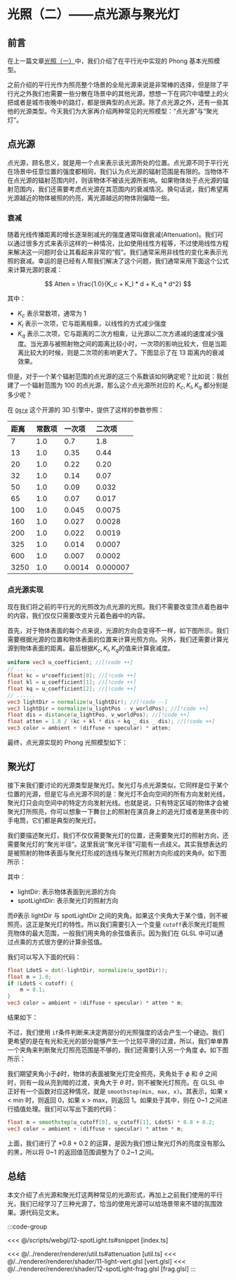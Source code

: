 # 光照（二）——点光源与聚光灯

## 前言

在上一篇文章[光照（一）](./11-light.md)中，我们介绍了在平行光中实现的 Phong 基本光照模型。

之前介绍的平行光作为照亮整个场景的全局光源来说是非常棒的选择，但是除了平行光之外我们也需要一些分散在场景中的其他光源，想想一下在洞穴中墙壁上的火把或者是城市夜晚中的路灯，都是很典型的点光源。除了点光源之外，还有一些其他的光源类型。今天我们为大家再介绍两种常见的光照模型：“点光源”与“聚光灯”。

## 点光源

点光源，顾名思义，就是用一个点来表示该光源所处的位置。点光源不同于平行光在场景中任意位置的强度都相同，我们认为点光源的辐射范围是有限的。当物体不在点光源的辐射范围内时，则该物体不被该光源所影响。如果物体处于点光源的辐射范围内，我们还需要考虑点光源在其范围内的衰减情况。换句话说，我们希望离光源越近的物体被照的约亮，离光源越远的物体则偏暗一些。

### 衰减

随着光线传播距离的增长逐渐削减光的强度通常叫做衰减(Attenuation)。我们可以通过很多方式来表示这样的一种情况，比如使用线性方程等，不过使用线性方程来解决这一问题时会让其看起来非常的“假”。我们通常采用非线性的变化来表示光照的衰减。幸运的是已经有人帮我们解决了这个问题，我们通常采用下面这个公式来计算光源的衰减：

$$
Atten = \frac{1.0}{K_c + K_l * d + K_q * d^2}
$$

其中：

-   $K_c$ 表示常数项，通常为 1
-   $K_l$ 表示一次项，它与距离相乘，以线性的方式减少强度
-   $K_q$ 表示二次项，它与距离的二次方相乘，让光源以二次方递减的速度减少强度。当光源与被照射物之间的距离比较小时，一次项的影响比较大，但是当距离比较大的时候，则是二次项的影响更大了。下图显示了在 13 距离内的衰减效果。

<ImgContainer :srcs="['/img/12-pointlight/atten.png']"/>

但是，对于一个某个辐射范围的点光源的这三个系数该如何确定呢？比如说：我创建了一个辐射范围为 100 的点光源，那么这个点光源所对应的 $K_c, K_l, K_q$ 都分别是多少呢？

在 [`Ogre`](https://wiki.ogre3d.org/tiki-index.php?page=-Point+Light+Attenuation) 这个开源的 3D 引擎中，提供了这样的参数参照：

| 距离 | 常数项 | 一次项 | 二次项   |
| :--- | :----- | :----- | :------- |
| 7    | 1.0    | 0.7    | 1.8      |
| 13   | 1.0    | 0.35   | 0.44     |
| 20   | 1.0    | 0.22   | 0.20     |
| 32   | 1.0    | 0.14   | 0.07     |
| 50   | 1.0    | 0.09   | 0.032    |
| 65   | 1.0    | 0.07   | 0.017    |
| 100  | 1.0    | 0.045  | 0.0075   |
| 160  | 1.0    | 0.027  | 0.0028   |
| 200  | 1.0    | 0.022  | 0.0019   |
| 325  | 1.0    | 0.014  | 0.0007   |
| 600  | 1.0    | 0.007  | 0.0002   |
| 3250 | 1.0    | 0.0014 | 0.000007 |

### 点光源实现

现在我们将之前的平行光的光照改为点光源的光照。我们不需要改变顶点着色器中的内容，我们仅仅只需要改变片元着色器中的内容。

首先，对于物体表面的每个点来说，光源的方向会变得不一样，如下图所示。我们需要根据光源的位置和物体表面的位置来计算光照方向。另外，我们还需要计算光源到物体表面的距离。最后根据$K_c, K_l, K_q$的值来计算衰减度。

<ImgContainer :srcs="['/img/12-pointlight/lightDir.png']"/>

```glsl
uniform vec3 u_coefficient; //[!code ++]
// ......
float kc = u*coefficient[0]; //[!code ++]
float kl = u_coefficient[1]; //[!code ++]
float kq = u_coefficient[2]; //[!code ++]
// ......
vec3 lightDir = normalize(u_lightDir); //[!code --]
vec3 lightDir = normalize(u_lightPos - v_worldPos); //[!code ++]
float dis = distance(u_lightPos, v_worldPos); //[!code ++]
float atten = 1.0 / (kc + kl * dis + kq _ dis _ dis); //[!code ++]
vec3 color = ambient + (diffuse + specular) * atten;

```

最终，点光源实现的 Phong 光照模型如下：
<WebGLPointLight/>

## 聚光灯

接下来我们要讨论的光源类型是聚光灯。聚光灯与点光源类似，它同样是位于某个位置的光源，但是它与点光源不同的是：聚光灯不会向空间的所有方向发射光线，聚光灯只会向空间中的特定方向发射光线。也就是说，只有特定区域的物体才会被聚光灯所照亮，你可以想象一下舞台上的照射在演员身上的追光灯或者是黑夜中的手电筒，它们都是典型的聚光灯。

我们要描述聚光灯，我们不仅仅需要聚光灯的位置，还需要聚光灯的照射方向，还需要聚光灯的“聚光半径”。这里我说“聚光半径”可能有一点歧义。其实我想表达的是被照射的物体表面与聚光灯形成的连线与聚光灯照射方向形成的夹角$\theta$。如下图所示：

<ImgContainer :srcs="['/img/12-pointlight/spotlightDir.png']"/>

其中：

-   lightDir: 表示物体表面到光源的方向
-   spotLightDir: 表示聚光灯的照射方向

而$\theta$表示 lightDir 与 spotLightDir 之间的夹角。如果这个夹角大于某个值，则不被照亮，这正是聚光灯的特性。所以我们需要引入一个变量 `cutoff`表示聚光灯能照亮物体的最大范围，一般我们用夹角的余弦值表示。因为我们在 GLSL 中可以通过点乘的方式很方便的计算余弦值。

我们可以写入下面的代码：

```glsl
float LdotS = dot(-lightDir, normalize(u_spotDir));
float m = 1.0;
if (LdotS < cutoff) {
    m = 0.1;
}
vec3 color = ambient + (diffuse + specular) * atten * m;
```

结果如下：
<ImgContainer :srcs="['/img/12-pointlight/spotlight.png']"/>

不过，我们使用 `if`条件判断来决定两部分的光照强度的话会产生一个硬边。我们更希望的是在有光和无光的部分能够产生一个比较平滑的过渡，所以，我们单单靠一个夹角来判断聚光灯照亮范围是不够的，我们还需要引入另一个角度 $\phi$。如下图所示：

<ImgContainer :srcs="['/img/12-pointlight/spotlightDir2.png']"/>

我们期望夹角小于$\phi$时，物体的表面被聚光灯完全照亮，夹角处于 $\phi$ 和 $\theta$ 之间时，则有一段从亮到暗的过渡，夹角大于 $\theta$ 时，则不被聚光灯照亮。在 GLSL 中正好有一个函数对应这种情况，就是 `smoothstep(min, max, x)`。其表示，如果 x < min 时，则返回 0，如果 x > max，则返回 1。如果处于其中，则在 0~1 之间进行插值处理。我们可以写出下面的代码：

```glsl
float m = smoothstep(u_cutoff[0], u_cutoff[1], LdotS) * 0.8 + 0.2;
vec3 color = ambient + (diffuse + specular) * atten * m;
```

上面，我们进行了 \*0.8 + 0.2 的运算，是因为我们想让聚光灯外的亮度没有那么的黑，所以将 0~1 的返回值范围调整为了 0.2~1 之间。

## 总结

本文介绍了点光源和聚光灯这两种常见的光源形式，再加上之前我们使用的平行光，我们已经学习了三种光源了。恰当的使用光源可以给场景带来不错的氛围效果。源代码见文末。

<WebGLSpotLight/>

<QRCode/>
:::code-group

<<< @/scripts/webgl/12-spotLight.ts#snippet [index.ts]

<<< @/../renderer/renderer/util.ts#attenuation [util.ts]
<<< @/../renderer/renderer/shader/11-light-vert.glsl [vert.glsl]
<<< @/../renderer/renderer/shader/12-spotLight-frag.glsl [frag.glsl]
:::
